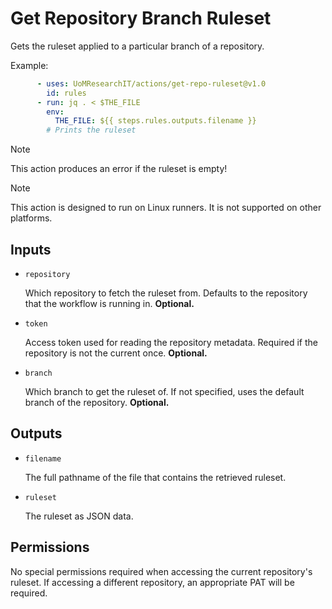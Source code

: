 # Get Repository Branch Ruleset

Gets the ruleset applied to a particular branch of a repository.

Example:
```yml
      - uses: UoMResearchIT/actions/get-repo-ruleset@v1.0
        id: rules
      - run: jq . < $THE_FILE
        env:
          THE_FILE: ${{ steps.rules.outputs.filename }}
        # Prints the ruleset
```

> [!NOTE]
> This action produces an error if the ruleset is empty!

> [!NOTE]
> This action is designed to run on Linux runners. It is not supported on other platforms.

## Inputs
* `repository`

  Which repository to fetch the ruleset from.
  Defaults to the repository that the workflow is running in. **Optional.**

* `token`

  Access token used for reading the repository metadata.
  Required if the repository is not the current once. **Optional.**

* `branch`

  Which branch to get the ruleset of.
  If not specified, uses the default branch of the repository. **Optional.**

## Outputs
* `filename`

  The full pathname of the file that contains the retrieved ruleset.

* `ruleset`

  The ruleset as JSON data.

## Permissions
No special permissions required when accessing the current repository's ruleset.
If accessing a different repository, an appropriate PAT will be required.
